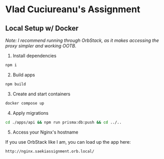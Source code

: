 # Vlad Cuciureanu's Assignment

## Local Setup w/ Docker

_Note: I recommend running through OrbStack, as it makes accessing the proxy simpler and working OOTB._

1. Install dependencies

```sh
npm i
```

2. Build apps

```sh
npm build
```

3. Create and start containers

```sh
docker compose up
```

4. Apply migrations

```sh
cd ./apps/api && npm run prisma:db:push && cd ../..
```

5. Access your Nginx's hostname

If you use OrbStack like I am, you can load up the app here:

```
http://nginx.saekiassignment.orb.local/
```
